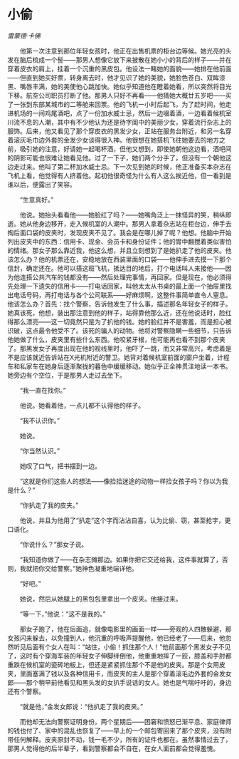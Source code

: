 # 小偷

*雷蒙德·卡佛*

　　他第一次注意到那位年轻女孩时，他正在出售机票的柜台边等候。她光亮的头发在脑后梳成一个髻——那男人想像它放下来披散在她小小的背后的样子——并在穿着皮衣的肩上，挂着一个沉重的黑皮包。他设法一睹她的面貌——她排在他前面——但直到她买好票，转身离去时，他才见识了她的美貌，她脸色苍白、双眸漆黑、嘴唇丰满，她的美使他心跳加快。她似乎知道他在瞪着她看，所以突然将目光下移。航空公司职员打断了他。那男人只好不再看——他猜她大概廿五岁吧——买了一张到东部某城市的二等舱来回票。他的飞机一小时后起飞，为了赶时间，他走进机场的一间鸡尾酒吧，点了一份加水威士忌，然后一边啜着酒，一边看着候机室川流不息的人潮，其中有不少他认为还是待字闺中的美丽少女，穿着流行杂志上的服饰。后来，他又看见了那个穿皮衣的黑发少女，正站在服务台附近，和另一名穿着滚灰毛巾边外套的金发少女谈得很入神。他很想在她搭机飞往她要去的地方之前，吸引她的注意，好请她一起喝杯酒，但他又想到，即使她朝他这边看，酒吧间的阴影可能也很难让她看见他。过了一下子，她们两个分手了，但没有一个朝他这边走过来。他叫了第二杯加水威士忌。下一次见到她的时候，他正准备买本杂志在飞机上看，他觉得有人挤着他。起初他很奇怪为什么有人这么挨近他，但一看到是谁以后，便露出了笑容。

　　“生意真好。”

　　他说。她抬头看看他——她脸红了吗？——她嘴角泛上一抹怪异的笑，稍纵即逝。她从他身边移开，走入候机室的人潮中。那男人拿着杂志站在柜台边，伸手去掏后面口袋的皮夹时，发现皮夹不见了。我会是在哪儿掉了呢？他想。他脑中开始列出皮夹中的东西：信用卡、现金、会员卡和身份证件；他的胃中翻搅着类似害怕的情绪。那女子那么靠近我，他这么想，并且立刻想到了是她扒走了他的皮夹。他该怎么办？他的机票还在，安稳地放在西装里面的口袋——他伸手进去摸一下那个信封，确定还在。他可以搭这班飞机，抵达目的地后，打个电话叫人来接他——因为他连搭公共汽车的钱都没有——然后处理完事情，再回家。但是现在，他必须得先处理一下遗失的信用卡——打电话回家，叫他太太从书桌的最上面一个抽屉里找出电话号码，再打电话与各个公司联系——好麻烦啊，这整件事简单直令人窒息。他该怎么办？首先：找个警察，告诉他发生了什么事，描述那名年轻女子的样子。她真该死，他想，装出那注意到他的样子，站得靠他那么近，还在他说话时，脸红得那么漂亮——这一切竟然只是为了扒他的钱。她的脸红并不是害羞，而是担心被识破，这点最令他受不了。该死的骗人的动物。他将对警察隐瞒一些细节，只告诉他她做了什么，皮夹里有些什么东西。他咬紧牙根，他可能再也看不到那个皮夹了。那黑发女子再度出现在他的视线里时，他吓了一跳，而又非常高兴，考虑着是不是应该就近告诉站在X光机附近的警卫。她背对着候机室前面的窗户坐着，计程车和私家车在她身后逐渐聚拢的暮色中缓缓移动。她似乎正全神贯注地读一本书。她旁边有个空位，于是那男人走过去坐下。

　　“我一直在找你。”

　　他说。她看着他，一点儿都不认得他的样子。

　　“我不认识你。”

　　她说。

　　“你当然认识。”

　　她叹了口气，把书摆到一边。

　　“这就是你们这些人的想法——像捡拾迷途的动物一样捡女孩子吗？你以为我是什么？”

　　“你扒走了我的皮夹。”

　　他说，并且为他用了“扒走”这个字而沾沾自喜，认为比偷、窃，甚至抢字，更口语化。

　　“你说什么？”那女子说。

　　“我知道你做了——在杂志摊那边。如果你把它交还给我，这件事就算了，否则，我就把你交给警察。”她神色凝重地端详他。

　　“好吧。”

　　她说，然后从她腿上的黑包包里拿出一个皮夹。他接过来。

　　“等一下，”他说：“这不是我的。”

　　那女子跑了，他在后面追，就像电影里的画面一样——旁观的人四散躲避，那女孩闪来躲去，以免撞到人，他沉重的呼吸声提醒他，他已经老了——后来，他忽然听见后面有个女人在叫：“站住，小偷！抓住那个人！”他前面那个黑发女子不见了，这时有个穿海军装的年轻女子伸脚绊倒他，他重重地摔了一跤，膝盖和手肘都重跌在候机室的瓷砖地板上，但还是紧紧抓住那个不是他的皮夹。那是个女用皮夹，里面塞满了钱以及各种信用卡，而皮夹的主人是那个穿着滚毛边外套的金发女郎——那个稍早前他看见和黑头发的女扒手说话的女人。她也是气喘吁吁的，身边还有个警察。

　　“就是他，”金发女郎说：“他扒走了我的皮夹。”

　　而他却无法向警察证明身份。两个星期后——困窘和愤怒已渐平息、家庭律师的钱也付了、家中的混乱也恢复了——早上的一个邮包寄回来了那个皮夹，没有附带任何解释。皮夹原封不动，钱一毛不少，所有的证件也都在。虽然事情过去了，那男人觉得他的后半辈子，看到警察都会不自在，在女人面前都会觉得羞愧。